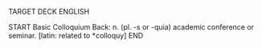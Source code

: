 TARGET DECK
ENGLISH

START
Basic
Colloquium
Back: n. (pl. -s or -quia) academic conference or seminar. [latin: related to *colloquy]
END
